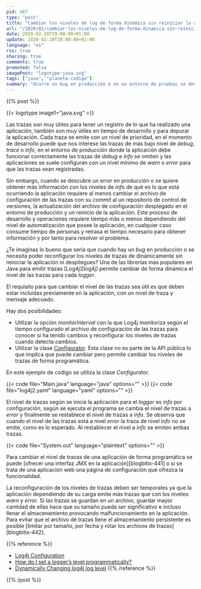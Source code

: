```yaml
---
pid: 467
type: "post"
title: "Cambiar los niveles de log de forma dinámica sin reiniciar la aplicación con Log4j"
url: "/2020/02/cambiar-los-niveles-de-log-de-forma-dinamica-sin-reiniciar-la-aplicacion-con-log4j/"
date: 2020-02-28T19:00:00+01:00
update: 2020-02-28T20:00:00+01:00
language: "es"
rss: true
sharing: true
comments: true
promoted: false
imagePost: "logotype:java.svg"
tags: ["java", "planeta-codigo"]
summary: "Ocurre un bug en producción o en un entorno de pruebas se desea obtener más información. Actualizar el archivo de trazas para obtener más información requiere modificar el archivo de configuración, desplegarlo en el entorno y reiniciar la aplicación, este proceso consume tiempo dependiendo del nivel de automatización de la organización. Para reducir el tiempo necesario para obtener la información con Log4j hay dos posibilidades para cambiar dinámicamente los niveles de trazas de la aplicación sin necesidad de reiniciarla."
---
```


{{% post %}}

{{< logotype image1="java.svg" >}}


Las trazas son muy útiles para tener un registro de lo que ha realizado una aplicación, también son muy útiles en tiempo de desarrollo y para depurar la aplicación. Cada traza se emite con un nivel de prioridad, en el momento de desarrollo puede que nos interese las trazas de más bajo nivel de _debug_, _trace_ o _info_, en el entorno de producción donde la aplicación debe funcionar correctamente las trazas de _debug_ e _info_ se omiten y las aplicaciones se suele configuran con un nivel mínimo de _warn_ o _error_ para que las trazas sean registradas.

Sin embargo, cuando se descubre un error en producción o se quiere obtener más información con los niveles de _info_ de qué es lo que está ocurriendo la aplicación requiere al menos cambiar el archivo de configuración de las trazas con su _commit_ al un repositorio de control de versiones, la actualización del archivo de configuración desplegado en el entorno de producción y un reinicio de la aplicación. Este proceso de desarrollo y operaciones requiere tiempo más o menos dependiendo del nivel de automatización que posee la aplicación, en cualquier caso consume tiempo de personas y retrasa el tiempo necesario para obtener información y por tanto para resolver el problema.

¿Te imaginas lo bueno que sería que cuando hay un _bug_ en producción o se necesita poder reconfigurar los niveles de trazas de dinámicamente sin reiniciar la aplicación ni despliegues? Una de las librerías más populares en Java para emitir trazas [Log4j][log4j] permite cambiar de forma dinámica el nivel de las trazas para cada _logger_.

El requisito para que cambiar el nivel de las trazas sea útil es que deben estar incluidas previamente en la aplicación, con un nivel de traza y mensaje adecuado.

Hay dos posibilidades:

* Utilizar la opción _monitorInterval_ con la que Log4j monitoriza según el tiempo configurado el archivo de configuración de las trazas para conocer si ha tenido cambios y reconfigurar los niveles de trazas cuando detecta cambios.
* Utilizar la clase [Configurator](https://logging.apache.org/log4j/2.x/log4j-core/apidocs/org/apache/logging/log4j/core/config/Configurator.html). Esta clase no es parte de la API pública lo que implica que puede cambiar pero permite cambiar los niveles de trazas de forma programática.

En este ejemplo de código se utiliza la clase _Configurator_.

{{< code file="Main.java" language="java" options="" >}}
{{< code file="log4j2.yaml" language="yaml" options="" >}}

El nivel de trazas según se inicia la aplicación para el _logger_ es _info_ por configuración, según se ejecuta el programa se cambia el nivel de trazas a _error_ y finalmente se restablece el nivel de trazas a _info_. Se observa que cuando el nivel de las trazas está a nivel _error_ la traza de nivel _info_ no se emite, como es lo esperado. Al restablecer el nivel a _info_ se emiten ambas trazas.

{{< code file="System.out" language="plaintext" options="" >}}

Para cambiar el nivel de trazas de una aplicación de forma programática se puede [ofrecer una interfaz JMX en la aplicación][blogbitix-441] o si se trata de una aplicación web una página de configuración que ofrezca la funcionalidad.

La reconfiguración de los niveles de trazas deben ser temporales ya que la aplicación dependiendo de su carga emite más trazas que con los niveles _warn_ y _error_. Si las trazas se guardan en un archivo, guardar mayor cantidad de ellas hace que su tamaño pueda ser significativo e incluso llenar el almacenamiento provocando malfuncionamiento en la aplicación. Para evitar que el archivo de trazas llene el almacenamiento persistente es posible [limitar por tamaño, por fecha y rotar los archivos de trazas][blogbitix-442].

{{% reference %}}
* [Log4j Configuration](https://logging.apache.org/log4j/2.x/manual/configuration.html)
* [How do I set a logger’s level programmatically?](https://logging.apache.org/log4j/2.x/faq.html#reconfig_level_from_code)
* [Dynamically Changing log4j log level](https://stackoverflow.com/questions/4598702/dynamically-changing-log4j-log-level)
{{% /reference %}}

{{% /post %}}
